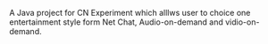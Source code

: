 A Java project for CN Experiment which alllws user to choice one entertainment style form Net Chat, Audio-on-demand and vidio-on-demand.